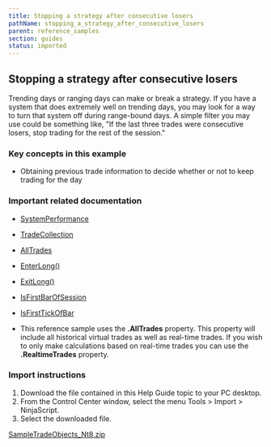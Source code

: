 ```yaml
---
title: Stopping a strategy after consecutive losers
pathName: stopping_a_strategy_after_consecutive_losers
parent: reference_samples
section: guides
status: imported
---
```


## Stopping a strategy after consecutive losers

Trending days or ranging days can make or break a strategy. If you have a system that does extremely well on trending days, you may look for a way to turn that system off during range-bound days. A simple filter you may use could be something like, "If the last three trades were consecutive losers, stop trading for the rest of the session."

### Key concepts in this example

* Obtaining previous trade information to decide whether or not to keep trading for the day

### Important related documentation

* [SystemPerformance](systemperformance)
* [TradeCollection](tradecollection)
* [AllTrades](alltrades)
* [EnterLong()](enterlong)
* [ExitLong()](exitlong)
* [IsFirstBarOfSession](isfirstbarofsession)
* [IsFirstTickOfBar](isfirsttickofbar)

* This reference sample uses the **.AllTrades** property. This property will include all historical virtual trades as well as real-time trades. If you wish to only make calculations based on real-time trades you can use the **.RealtimeTrades** property.

### Import instructions

1. Download the file contained in this Help Guide topic to your PC desktop.
2. From the Control Center window, select the menu Tools > Import > NinjaScript.
3. Select the downloaded file.

[SampleTradeObjects_Nt8.zip](samples/SampleTradeObjects_Nt8.zip)
